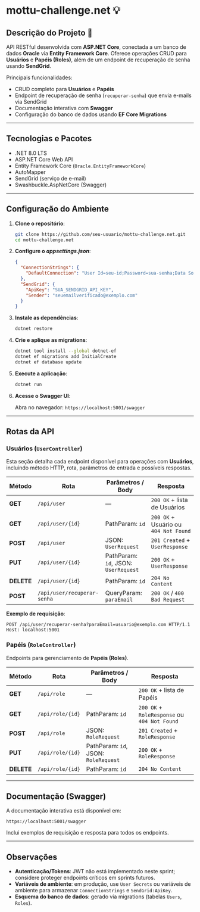# mottu-challenge.net 💡

## Descrição do Projeto 📃

API RESTful desenvolvida com **ASP.NET Core**, conectada a um banco de dados **Oracle** via **Entity Framework Core**. Oferece operações CRUD para **Usuários** e **Papéis (Roles)**, além de um endpoint de recuperação de senha usando **SendGrid**.

Principais funcionalidades:

* CRUD completo para **Usuários** e **Papéis**
* Endpoint de recuperação de senha (`recuperar-senha`) que envia e-mails via SendGrid
* Documentação interativa com **Swagger**
* Configuração do banco de dados usando **EF Core Migrations**

---

## Tecnologias e Pacotes

* .NET 8.0 LTS
* ASP.NET Core Web API
* Entity Framework Core (`Oracle.EntityFrameworkCore`)
* AutoMapper
* SendGrid (serviço de e-mail)
* Swashbuckle.AspNetCore (Swagger)

---

## Configuração do Ambiente

1. **Clone o repositório**:

   ```bash
   git clone https://github.com/seu-usuario/mottu-challenge.net.git
   cd mottu-challenge.net
   ```

2. **Configure o *appsettings.json***:

   ```json
   {
     "ConnectionStrings": {
       "DefaultConnection": "User Id=seu-id;Password=sua-senha;Data Source=//oracle.fiap.com.br:1521/ORCL"
     },
     "SendGrid": {
       "ApiKey": "SUA_SENDGRID_API_KEY",
       "Sender": "seuemailverificado@exemplo.com"
     }
   }
   ```

3. **Instale as dependências**:

   ```bash
   dotnet restore
   ```

4. **Crie e aplique as migrations**:

   ```bash
   dotnet tool install --global dotnet-ef
   dotnet ef migrations add InitialCreate
   dotnet ef database update
   ```

5. **Execute a aplicação**:

   ```bash
   dotnet run
   ```

6. **Acesse o Swagger UI**:

   Abra no navegador: `https://localhost:5001/swagger`

---

## Rotas da API

### Usuários (`UserController`)

Esta seção detalha cada endpoint disponível para operações com **Usuários**, incluindo método HTTP, rota, parâmetros de entrada e possíveis respostas.

| Método     | Rota                        | Parâmetros / Body                    | Resposta                              |
| ---------- | --------------------------- | ------------------------------------ | ------------------------------------- |
| **GET**    | `/api/user`                 | —                                    | `200 OK` + lista de Usuários          |
| **GET**    | `/api/user/{id}`            | PathParam: `id`                      | `200 OK` + Usuário ou `404 Not Found` |
| **POST**   | `/api/user`                 | JSON: `UserRequest`                  | `201 Created` + `UserResponse`        |
| **PUT**    | `/api/user/{id}`            | PathParam: `id`, JSON: `UserRequest` | `200 OK` + `UserResponse`             |
| **DELETE** | `/api/user/{id}`            | PathParam: `id`                      | `204 No Content`                      |
| **POST**   | `/api/user/recuperar-senha` | QueryParam: `paraEmail`              | `200 OK` / `400 Bad Request`          |

**Exemplo de requisição**:

```http
POST /api/user/recuperar-senha?paraEmail=usuario@exemplo.com HTTP/1.1
Host: localhost:5001
```

### Papéis (`RoleController`)

Endpoints para gerenciamento de **Papéis (Roles)**.

| Método     | Rota             | Parâmetros / Body                    | Resposta                                     |
| ---------- | ---------------- | ------------------------------------ | -------------------------------------------- |
| **GET**    | `/api/role`      | —                                    | `200 OK` + lista de Papéis                   |
| **GET**    | `/api/role/{id}` | PathParam: `id`                      | `200 OK` + `RoleResponse` ou `404 Not Found` |
| **POST**   | `/api/role`      | JSON: `RoleRequest`                  | `201 Created` + `RoleResponse`               |
| **PUT**    | `/api/role/{id}` | PathParam: `id`, JSON: `RoleRequest` | `200 OK` + `RoleResponse`                    |
| **DELETE** | `/api/role/{id}` | PathParam: `id`                      | `204 No Content`                             |

---

## Documentação (Swagger)

A documentação interativa está disponível em:

```
https://localhost:5001/swagger
```

Inclui exemplos de requisição e resposta para todos os endpoints.

---

## Observações

* **Autenticação/Tokens**: JWT não está implementado neste sprint; considere proteger endpoints críticos em sprints futuros.
* **Variáveis de ambiente**: em produção, use `User Secrets` ou variáveis de ambiente para armazenar `ConnectionStrings` e `SendGrid:ApiKey`.
* **Esquema do banco de dados**: gerado via migrations (tabelas `Users`, `Roles`).

